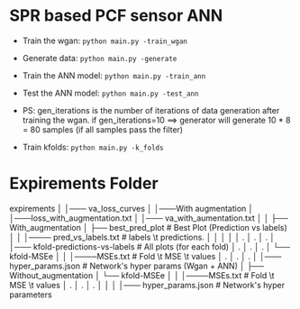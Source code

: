 # SPR based PCF sensor ANN

- Train the wgan: `python main.py -train_wgan`

- Generate data: `python main.py -generate`

- Train the ANN model: `python main.py -train_ann`

- Test the ANN model: `python main.py -test_ann`

- PS: gen_iterations is the number of iterations of data generation after training the wgan. if gen_iterations=10 ==> generator will generate 10 * 8 = 80 samples (if all samples pass the filter)

- Train kfolds: `python main.py -k_folds`

# Expirements Folder

expirements
    │
    │─── va_loss_curves
    │     │───With augmentation
    │          │───loss_with_augmentation.txt
    │          │─── va_with_aumentation.txt
    │
    │
    ├── With_augmentation
    │   ├── best_pred_plot          # Best Plot (Prediction vs labels)
    │   │   │──── pred_vs_labels.txt    # labels \t predictions.
    │   │
    │   │
    │   .
    │   .
    │   .
    │   │─── kfold-predictions-vs-labels # All plots (for each fold)
    │   .
    │   .
    │   .
    │   └── kfold-MSEe
    │   │    │────MSEs.txt       # Fold \t MSE \t values
    │   .
    │   .
    │   .
    │   │─── hyper_params.json  # Network's hyper params (Wgan + ANN)
    │
    ├── Without_augmentation
    │   └── kfold-MSEe
    │   │    │────MSEs.txt       # Fold \t MSE \t values
    │   .
    │   .
    │   .
    │   │
    │   │─── hyper_params.json  # Network's hyper parameters
